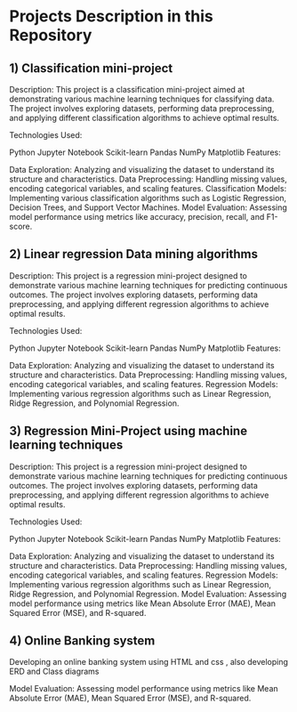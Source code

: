 
# Projects Description in this Repository

## 1) Classification mini-project

Description: This project is a classification mini-project aimed at demonstrating various machine learning techniques for classifying data. The project involves exploring datasets, performing data preprocessing, and applying different classification algorithms to achieve optimal results.

Technologies Used:

Python
Jupyter Notebook
Scikit-learn
Pandas
NumPy
Matplotlib
Features:

Data Exploration: Analyzing and visualizing the dataset to understand its structure and characteristics.
Data Preprocessing: Handling missing values, encoding categorical variables, and scaling features.
Classification Models: Implementing various classification algorithms such as Logistic Regression, Decision Trees, and Support Vector Machines.
Model Evaluation: Assessing model performance using metrics like accuracy, precision, recall, and F1-score.


## 2) Linear regression Data mining algorithms 

Description: This project is a regression mini-project designed to demonstrate various machine learning techniques for predicting continuous outcomes. The project involves exploring datasets, performing data preprocessing, and applying different regression algorithms to achieve optimal results.

Technologies Used:

Python
Jupyter Notebook
Scikit-learn
Pandas
NumPy
Matplotlib
Features:

Data Exploration: Analyzing and visualizing the dataset to understand its structure and characteristics.
Data Preprocessing: Handling missing values, encoding categorical variables, and scaling features.
Regression Models: Implementing various regression algorithms such as Linear Regression, Ridge Regression, and Polynomial Regression.



## 3) Regression Mini-Project using machine learning techniques 

Description: This project is a regression mini-project designed to demonstrate various machine learning techniques for predicting continuous outcomes. The project involves exploring datasets, performing data preprocessing, and applying different regression algorithms to achieve optimal results.

Technologies Used:

Python
Jupyter Notebook
Scikit-learn
Pandas
NumPy
Matplotlib
Features:

Data Exploration: Analyzing and visualizing the dataset to understand its structure and characteristics.
Data Preprocessing: Handling missing values, encoding categorical variables, and scaling features.
Regression Models: Implementing various regression algorithms such as Linear Regression, Ridge Regression, and Polynomial Regression.
Model Evaluation: Assessing model performance using metrics like Mean Absolute Error (MAE), Mean Squared Error (MSE), and R-squared.



## 4) Online Banking system 

Developing an online banking system using HTML and css , also developing ERD and Class diagrams 

Model Evaluation: Assessing model performance using metrics like Mean Absolute Error (MAE), Mean Squared Error (MSE), and R-squared.
